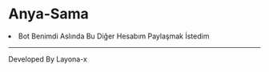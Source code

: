 # Anya-Sama

<li> Bot Benimdi Aslında Bu Diğer Hesabım Paylaşmak İstedim </li>

<HR>
<Footer>Developed By Layona-x</Footer>
